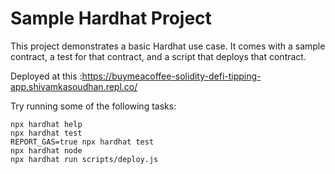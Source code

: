# Sample Hardhat Project

This project demonstrates a basic Hardhat use case. It comes with a sample contract, a test for that contract, and a script that deploys that contract.

Deployed at this :https://buymeacoffee-solidity-defi-tipping-app.shivamkasoudhan.repl.co/

Try running some of the following tasks:

```shell
npx hardhat help
npx hardhat test
REPORT_GAS=true npx hardhat test
npx hardhat node
npx hardhat run scripts/deploy.js
```
